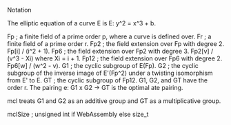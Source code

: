 Notation

The elliptic equation of a curve E is E: y^2 = x^3 + b.

Fp ; a finite field of a prime order p, where a curve is defined over.
Fr ; a finite field of a prime order r.
Fp2 ; the field extension over Fp with degree 2. Fp[i] / (i^2 + 1).
Fp6 ; the field extension over Fp2 with degree 3. Fp2[v] / (v^3 - Xi) where Xi = i + 1.
Fp12 ; the field extension over Fp6 with degree 2. Fp6[w] / (w^2 - v).
G1 ; the cyclic subgroup of E(Fp).
G2 ; the cyclic subgroup of the inverse image of E'(Fp^2) under a twisting isomorphism from E' to E.
GT ; the cyclic subgroup of Fp12.
G1, G2, and GT have the order r.
The pairing e: G1 x G2 -> GT is the optimal ate pairing.

mcl treats G1 and G2 as an additive group and GT as a multiplicative group.

mclSize ; unsigned int if WebAssembly else size_t

